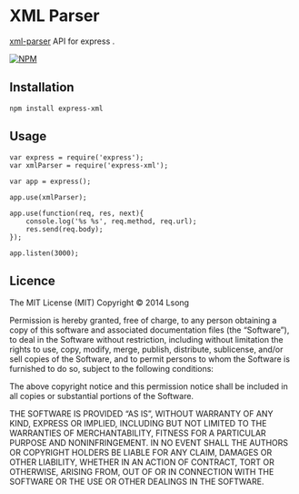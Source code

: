 # XML Parser

[xml-parser]() API for express .

[![NPM](https://nodei.co/npm/express-xml.png?downloads=true&stars=true)](https://nodei.co/npm/express-xml/)


## Installation

	npm install express-xml

## Usage

	var express = require('express');
	var xmlParser = require('express-xml');

	var app = express();

	app.use(xmlParser);

	app.use(function(req, res, next){
  		console.log('%s %s', req.method, req.url);
  		res.send(req.body);
	});

	app.listen(3000);

## Licence

The MIT License (MIT)
Copyright © 2014 Lsong

Permission is hereby granted, free of charge, to any person obtaining a copy of this software and associated documentation files (the “Software”), to deal in the Software without restriction, including without limitation the rights to use, copy, modify, merge, publish, distribute, sublicense, and/or sell copies of the Software, and to permit persons to whom the Software is furnished to do so, subject to the following conditions:

The above copyright notice and this permission notice shall be included in all copies or substantial portions of the Software.

THE SOFTWARE IS PROVIDED “AS IS”, WITHOUT WARRANTY OF ANY KIND, EXPRESS OR IMPLIED, INCLUDING BUT NOT LIMITED TO THE WARRANTIES OF MERCHANTABILITY, FITNESS FOR A PARTICULAR PURPOSE AND NONINFRINGEMENT. IN NO EVENT SHALL THE AUTHORS OR COPYRIGHT HOLDERS BE LIABLE FOR ANY CLAIM, DAMAGES OR OTHER LIABILITY, WHETHER IN AN ACTION OF CONTRACT, TORT OR OTHERWISE, ARISING FROM, OUT OF OR IN CONNECTION WITH THE SOFTWARE OR THE USE OR OTHER DEALINGS IN THE SOFTWARE.
	  
